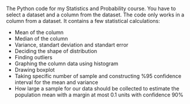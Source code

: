 The Python code for my Statistics and Probability course. You have to select a dataset and a column from the dataset. The code only works in a column from a dataset. It contains a few statistical calculations:
- Mean of the column
- Median of the column
- Variance, standart deviation and standart error
- Deciding the shape of distribution
- Finding outliers
- Graphing the column data using histogram
- Drawing boxplot
- Taking specific number of sample and constructing %95 confidence interval for the mean and 
variance
- How large a sample for our data should be collected to estimate the population mean with a 
margin at most 0.1 units with confidence 90%
